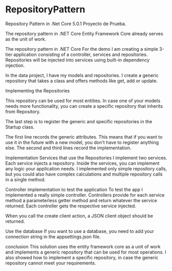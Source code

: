# RepositoryPattern
Repository Pattern in .Net Core 5.0.1 Proyecto de Prueba.

The repository pattern in .NET Core
Entity Framework Core already serves as the unit of work.

The repository pattern in .NET Core
For the demo I am creating a simple 3-tier application consisting of a controller, services and repositories. Repositories will be injected into services using built-in dependency injection.

In the data project, I have my models and repositories. I create a generic repository that takes a class and offers methods like get, add or update.

Implementing the Repositories

This repository can be used for most entities. In case one of your models needs more functionality, you can create a specific repository that inherits from Repository.

The last step is to register the generic and specific repositories in the Startup class.

The first line records the generic attributes. This means that if you want to use it in the future with a new model, you don't have to register anything else. The second and third lines record the implementation.

Implementation Services that use the Repositories
I implement two services. Each service injects a repository. Inside the services, you can implement any logic your application needs. I implemented only simple repository calls, but you could also have complex calculations and multiple repository calls in a single method.

Controller implementation to test the application
To test the app I implemented a really simple controller. Controllers provide for each service method a parameterless getter method and return whatever the service returned. Each controller gets the respective service injected.

When you call the create client action, a JSON client object should be returned.

Use the database
If you want to use a database, you need to add your connection string in the appsettings.json file.



conclusion
This solution uses the entity framework core as a unit of work and implements a generic repository that can be used for most operations. I also showed how to implement a specific repository, in case the generic repository cannot meet your requirements.


